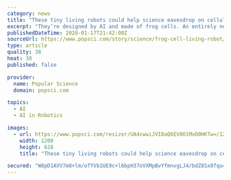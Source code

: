 ```yaml
---
category: news
title: "These tiny living robots could help science eavesdrop on cellular gossip"
excerpt: "They’re designed by AI and made of frog cells. An entirely new being is swimming into the annals of science—a living robot designed by artificial intelligence. In a paper published earlier this week, computer scientists from the University of Vermont and biophysicists at Tufts University describe using AI to design a totally new organism ..."
publishedDateTime: 2020-01-17T21:42:00Z
sourceUrl: https://www.popsci.com/story/science/frog-cell-living-robot/
type: article
quality: 38
heat: 38
published: false

provider:
  name: Popular Science
  domain: popsci.com

topics:
  - AI
  - AI in Robotics

images:
  - url: https://www.popsci.com/resizer/UA4cwwiJVI8aQ6EV0O1MvD0HKTw=/1200x628/smart/arc-anglerfish-arc2-prod-bonnier.s3.amazonaws.com/public/2UEZBP6WTVFPVGNAC376SDURWQ.jpg
    width: 1200
    height: 628
    title: "These tiny living robots could help science eavesdrop on cellular gossip"

secured: "W8pD1AVV7m8+lm/oTYVb1UE9c+l6bpH37oVXMpBvYfmnvgLJ4/bdZ8Sx8fqu4ecX6Hy1Xi7I8wvKH7waIog1qL4qbnkrNix+SEn5vmgSCffXR3snkUGJGS6nYSJswVeQD/MJjcShDRrOVA3m7BGJVlAEXnJgjQS1FxBnkmhMdn7OdjVt/1p1GmvbgDyRpxJD4R7j/Jobsr/Qf2itihDLaOEgQiPUYKPQL0P1JW8DVzbqP4SXTs0F0CEM0WAlMPgXsP1elIoZnU8W9MW4V0iqhnKI8BT34J5ds/Ind5dKWGA=;WxnD/POv67MoSZeysS/Klg=="
---
```


